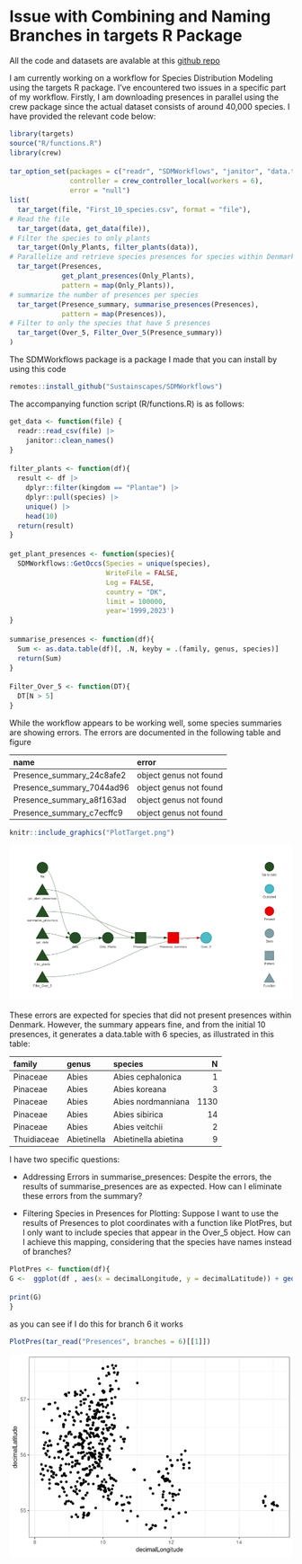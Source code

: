 
# Issue with Combining and Naming Branches in targets R Package

All the code and datasets are avalable at this [github repo]()

I am currently working on a workflow for Species Distribution Modeling
using the targets R package. I’ve encountered two issues in a specific
part of my workflow. Firstly, I am downloading presences in parallel
using the crew package since the actual dataset consists of around
40,000 species. I have provided the relevant code below:

``` r
library(targets)
source("R/functions.R")
library(crew)

tar_option_set(packages = c("readr", "SDMWorkflows", "janitor", "data.table"),
               controller = crew_controller_local(workers = 6),
               error = "null")
list(
  tar_target(file, "First_10_species.csv", format = "file"),
# Read the file
  tar_target(data, get_data(file)),
# Filter the species to only plants
  tar_target(Only_Plants, filter_plants(data)),
# Parallelize and retrieve species presences for species within Denmark
  tar_target(Presences,
             get_plant_presences(Only_Plants),
             pattern = map(Only_Plants)),
# summarize the number of presences per species
  tar_target(Presence_summary, summarise_presences(Presences),
             pattern = map(Presences)),
# Filter to only the species that have 5 presences
  tar_target(Over_5, Filter_Over_5(Presence_summary))
)
```

The SDMWorkflows package is a package I made that you can install by
using this code

``` r
remotes::install_github("Sustainscapes/SDMWorkflows")
```

The accompanying function script (R/functions.R) is as follows:

``` r
get_data <- function(file) {
  readr::read_csv(file) |>
    janitor::clean_names() 
}

filter_plants <- function(df){
  result <- df |>
    dplyr::filter(kingdom == "Plantae") |>
    dplyr::pull(species) |>
    unique() |>
    head(10)
  return(result)
}

get_plant_presences <- function(species){
  SDMWorkflows::GetOccs(Species = unique(species),
                        WriteFile = FALSE,
                        Log = FALSE,
                        country = "DK",
                        limit = 100000,
                        year='1999,2023')
}

summarise_presences <- function(df){
  Sum <- as.data.table(df)[, .N, keyby = .(family, genus, species)]
  return(Sum)
}

Filter_Over_5 <- function(DT){
  DT[N > 5]
}
```

While the workflow appears to be working well, some species summaries
are showing errors. The errors are documented in the following table and
figure

| name                      | error                  |
|:--------------------------|:-----------------------|
| Presence_summary_24c8afe2 | object genus not found |
| Presence_summary_7044ad96 | object genus not found |
| Presence_summary_a8f163ad | object genus not found |
| Presence_summary_c7ecffc9 | object genus not found |

``` r
knitr::include_graphics("PlotTarget.png")
```

<img src="PlotTarget.png" width="949" />

These errors are expected for species that did not present presences
within Denmark. However, the summary appears fine, and from the initial
10 presences, it generates a data.table with 6 species, as illustrated
in this table:

| family      | genus       | species              |    N |
|:------------|:------------|:---------------------|-----:|
| Pinaceae    | Abies       | Abies cephalonica    |    1 |
| Pinaceae    | Abies       | Abies koreana        |    3 |
| Pinaceae    | Abies       | Abies nordmanniana   | 1130 |
| Pinaceae    | Abies       | Abies sibirica       |   14 |
| Pinaceae    | Abies       | Abies veitchii       |    2 |
| Thuidiaceae | Abietinella | Abietinella abietina |    9 |

I have two specific questions:

- Addressing Errors in summarise_presences: Despite the errors, the
  results of summarise_presences are as expected. How can I eliminate
  these errors from the summary?

- Filtering Species in Presences for Plotting: Suppose I want to use the
  results of Presences to plot coordinates with a function like
  PlotPres, but I only want to include species that appear in the Over_5
  object. How can I achieve this mapping, considering that the species
  have names instead of branches?

``` r
PlotPres <- function(df){
G <-  ggplot(df , aes(x = decimalLongitude, y = decimalLatitude)) + geom_point() + theme_bw()

print(G)
}
```

as you can see if I do this for branch 6 it works

``` r
PlotPres(tar_read("Presences", branches = 6)[[1]])
```

![](README_files/figure-gfm/unnamed-chunk-9-1.png)<!-- -->
